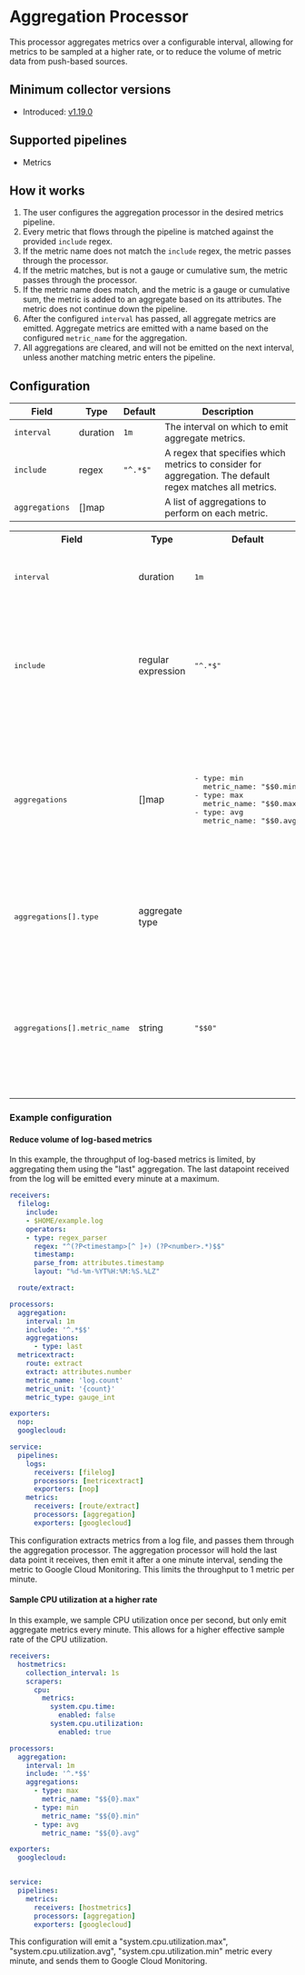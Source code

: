 # Aggregation Processor
This processor aggregates metrics over a configurable interval, allowing for metrics to be sampled at a higher rate, or to reduce the volume of metric data from push-based sources.

## Minimum collector versions
- Introduced: [v1.19.0](https://github.com/observIQ/observiq-otel-collector/releases/tag/v1.19.0)

## Supported pipelines
- Metrics

## How it works
1. The user configures the aggregation processor in the desired metrics pipeline.
2. Every metric that flows through the pipeline is matched against the provided `include` regex.
3. If the metric name does not match the `include` regex, the metric passes through the processor.
4. If the metric matches, but is not a gauge or cumulative sum, the metric passes through the processor.
5. If the metric name does match, and the metric is a gauge or cumulative sum, the metric is added to an aggregate based on its attributes. The metric does not continue down the pipeline.
6. After the configured `interval` has passed, all aggregate metrics are emitted. Aggregate metrics are emitted with a name based on the configured `metric_name` for the aggregation.
7. All aggregations are cleared, and will not be emitted on the next interval, unless another matching metric enters the pipeline.

## Configuration
| Field               | Type   | Default | Description                                                            |
|---------------------|--------|---------|------------------------------------------------------------------------|
| `interval` | duration | `1m` | The interval on which to emit aggregate metrics. |
| `include` | regex | `"^.*$"` | A regex that specifies which metrics to consider for aggregation. The default regex matches all metrics. |
| `aggregations` | []map | | A list of aggregations to perform on each metric.|


<table>
<tr><th>Field</th><th>Type</th><th>Default</th><th>Description</th></tr>

<tr><td><pre>interval</pre></td><td>duration</td><td><pre>1m</pre></td><td>The interval on which to emit aggregate metrics. </td></tr>

<tr><td><pre>include</pre></td><td>regular expression</td><td><pre>"^.*$"</pre></td><td>A regex that specifies which metrics to consider for aggregation. The default regex matches all metrics. </td></tr>

<tr><td><pre>aggregations</pre></td><td>[]map</td><td><pre>
- type: min
  metric_name: "$$0.min"
- type: max
  metric_name: "$$0.max"
- type: avg
  metric_name: "$$0.avg"
</pre></td><td>A list of aggregations to perform on each metric. By default, min, max, and average aggregate metrics are emitted every `interval`.</td></tr>

<tr><td><pre>aggregations[].type</pre></td><td>aggregate type</td><td></td><td> The type of the aggregation. Valid values are: `min`, `max`, `avg`, `first`, `last`.</td></tr>

<tr><td><pre>aggregations[].metric_name</pre></td><td>string</td><td><pre>"$$0"</pre></td><td>The name of the metric emitted for this aggregation. By default, the portion of the name matched by the `include` regex is used.</td></tr>
</table>


### Example configuration


#### Reduce volume of log-based metrics

In this example, the throughput of log-based metrics is limited, by aggregating them using the "last" aggregation. The last datapoint received from the log will be emitted every minute at a maximum.

```yaml
receivers:
  filelog:
    include:
    - $HOME/example.log
    operators:
    - type: regex_parser
      regex: "^(?P<timestamp>[^ ]+) (?P<number>.*)$$"
      timestamp:
      parse_from: attributes.timestamp
      layout: "%d-%m-%YT%H:%M:%S.%LZ"

  route/extract:

processors:
  aggregation:
    interval: 1m
    include: '^.*$$'
    aggregations:
      - type: last
  metricextract:
    route: extract
    extract: attributes.number
    metric_name: 'log.count'
    metric_unit: '{count}'
    metric_type: gauge_int

exporters:
  nop:
  googlecloud:

service:
  pipelines:
    logs:
      receivers: [filelog]
      processors: [metricextract]
      exporters: [nop]
    metrics:
      receivers: [route/extract]
      processors: [aggregation]
      exporters: [googlecloud]
```

This configuration extracts metrics from a log file, and passes them through the aggregation processor. The aggregation processor will hold the last data point it receives, then emit it after a one minute interval, sending the metric to Google Cloud Monitoring. This limits the throughput to 1 metric per minute.

#### Sample CPU utilization at a higher rate

In this example, we sample CPU utilization once per second, but only emit aggregate metrics every minute. This allows for a higher effective sample rate of the CPU utilization.

```yaml
receivers:
  hostmetrics:
    collection_interval: 1s
    scrapers:
      cpu:
        metrics:
          system.cpu.time:
            enabled: false
          system.cpu.utilization:
            enabled: true

processors:
  aggregation:
    interval: 1m
    include: '^.*$$'
    aggregations:
      - type: max
        metric_name: "$${0}.max"
      - type: min
        metric_name: "$${0}.min"
      - type: avg
        metric_name: "$${0}.avg"

exporters:
  googlecloud:


service:
  pipelines:
    metrics:
      receivers: [hostmetrics]
      processors: [aggregation]
      exporters: [googlecloud]
```

This configuration will emit a "system.cpu.utilization.max", "system.cpu.utilization.avg", "system.cpu.utilization.min" metric every minute, and sends them to Google Cloud Monitoring.
